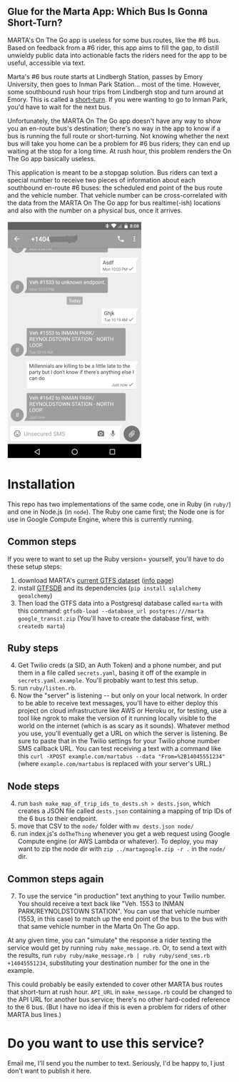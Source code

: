 Glue for the Marta App: Which Bus Is Gonna Short-Turn?
------------------------------------------------------

MARTA's On The Go app is useless for some bus routes, like the #6 bus. Based on feedback from a #6 rider, this app aims to fill the gap, to distill unwieldy public data into actionable facts the riders need for the app to be useful, accessible via text.

Marta's #6 bus route starts at Lindbergh Station, passes by Emory University, then goes to Inman Park Station... most of the time. However, some southbound rush hour trips from Lindbergh stop and turn around at Emory. This is called a [short-turn](https://en.wikipedia.org/wiki/Short_turn). If you were wanting to go to Inman Park, you'd have to wait for the next bus. 

Unfortunately, the MARTA On The Go app doesn't have any way to show you an en-route bus's destination; there's no way in the app to know if a bus is running the full route or short-turning. Not knowing whether the next bus will take you home can be a problem for #6 bus riders; they can end up waiting at the stop for a long time. At rush hour, this problem renders the On The Go app basically useless.

This application is meant to be a stopgap solution. Bus riders can text a special number to receive two pieces of information about each southbound en-route #6 buses: the scheduled end point of the bus route and the vehicle number. That vehicle number can be cross-correlated with the data from the MARTA On The Go app for bus realtime(-ish) locations and also with the number on a physical bus, once it arrives.

![image of a text message to this service](screenshot.png)

Installation
============

This repo has two implementations of the same code, one in Ruby (in `ruby/`) and one in Node.js (in `node`). The Ruby one came first; the Node one is for use in Google Compute Engine, where this is currently running.

Common steps
-------------

If you were to want to set up the Ruby version= yourself, you'll have to do these setup steps:

1. download MARTA's [current GTFS dataset](http://www.itsmarta.com/google_transit_feed/google_transit.zip) ([info page](http://www.itsmarta.com/app-developer-resources.aspx))
2. install [GTFSDB](https://github.com/OpenTransitTools/gtfsdb) and its dependencies (`pip install sqlalchemy geoalchemy`)
3. Then load the GTFS data into a Postgresql database called `marta` with this command: `gtfsdb-load --database_url postgres:///marta  google_transit.zip` (You'll have to create the database first, with `createdb marta`)

Ruby steps
-----------

4. Get Twilio creds (a SID, an Auth Token) and a phone number, and put them in a file called `secrets.yaml`, basing it off of the example in `secrets.yaml.example`. You'll probably want to test this setup.
5. run `ruby/listen.rb`.
5. Now the "server" is listening -- but only on your local network. In order to be able to receive text messages, you'll have to either deploy this project on cloud infrastructure like AWS or Heroku or, for testing, use a tool like ngrok to make the version of it running locally visible to the world on the internet (which is as scary as it sounds). Whatever method you use, you'll eventually get a URL on which the server is listening. Be sure to paste that in the Twilio settings for your Twilio phone number SMS callback URL. You can test receiving a text with a command like this `curl -XPOST example.com/martabus --data "From=%2B14045551234"` (where `example.com/martabus` is replaced with your server's URL.)

Node steps
-----------
4. run `bash make_map_of_trip_ids_to_dests.sh > dests.json`, which creates a JSON file called `dests.json` containing a mapping of trip IDs of the 6 bus to their endpoint.
5. move that CSV to the `node/` folder with `mv dests.json node/`
6. run index.js's `doTheThing` whenever you get a web request using Google Compute engine (or AWS Lambda or whatever). To deploy, you may want to zip the node dir with `zip ../martagoogle.zip -r .` in the `node/` dir.

Common steps again
-------------------
7. To use the service "in production" text anything to your Twilio number. You should receive a text back like "Veh. 1553 to INMAN PARK/REYNOLDSTOWN STATION". You can use that vehicle number (1553, in this case) to match up the end point of the bus to the bus with that same vehicle number in the Marta On The Go app.



At any given time, you can "simulate" the response a rider texting the service would get by running `ruby make_message.rb`. Or, to send a text with the results, run `ruby ruby/make_message.rb | ruby ruby/send_sms.rb +14045551234`, substituting your destination number for the one in the example.

This could probably be easily extended to cover other MARTA bus routes that short-turn at rush hour. `API_URL` in `make_message.rb` could be changed to the API URL for another bus service; there's no other hard-coded reference to the 6 bus. (But I have no idea if this is even a problem for riders of other MARTA bus lines.)

Do you want to use this service?
================================

Email me, I'll send you the number to text. Seriously, I'd be happy to, I just don't want to publish it here.